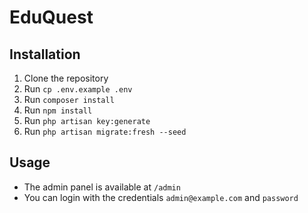 # EduQuest

## Installation
1. Clone the repository
2. Run `cp .env.example .env`
3. Run `composer install`
4. Run `npm install`
5. Run `php artisan key:generate`
6. Run `php artisan migrate:fresh --seed`

## Usage
- The admin panel is available at `/admin`
- You can login with the credentials `admin@example.com` and `password`
